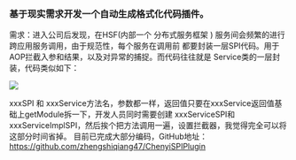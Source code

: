 ### 基于现实需求开发一个自动生成格式化代码插件。

需求：进入公司后发现，在HSF(内部一个 分布式服务框架 ) 服务间会频繁的进行跨应用服务调用，由于规范性，每个服务在调用前 都要封装一层SPI代码。用于AOP拦截入参和结果，以及对异常的捕捉。而代码往往就是 Service类的一层封装，代码类似如下：

![](https://cdn.nlark.com/yuque/0/2018/png/152699/1541420092970-acd15d85-109f-4e5f-8fe3-7b5eb33ad908.png)

xxxSPI 和 xxxService方法名，参数都一样，返回值只要在xxxService返回值基础上getModule拆一下，开发人员同时需要创建 xxxServiceSPI和xxxServiceImplSPI，然后挨个把方法调用一遍，设置拦截器，我觉得完全可以将这部分时间省掉。 目前已完成大部分编码，GitHub地址：https://github.com/zhengshiqiang47/ChenyiSPIPlugin